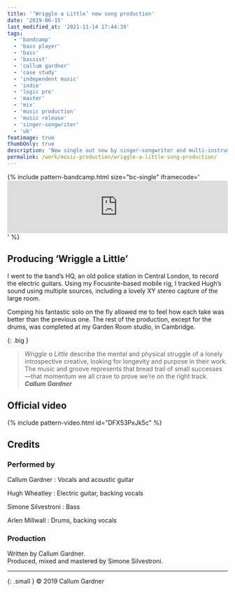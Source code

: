 ```yaml
---
title: '‘Wriggle a Little’ new song production'
date: '2019-06-15'
last_modified_at: '2021-11-14 17:44:39'
tags:
  - 'bandcamp'
  - 'bass player'
  - 'bass'
  - 'bassist'
  - 'callum gardner'
  - 'case study'
  - 'independent music'
  - 'indie'
  - 'logic pro'
  - 'master'
  - 'mix'
  - 'music production'
  - 'music release'
  - 'singer-songwriter'
  - 'uk'
featimage: true
thumbOnly: true
description: 'New single out now by singer-songwriter and multi-instrumentalist Callum Gardner, ‘Wriggle A Little’. Bass and full production by Minutes to Midnight.'
permalink: /work/music-production/wriggle-a-little-song-production/
---
```

{% include pattern-bandcamp.html size="bc-single" iframecode='<iframe style="border: 0; width: 100%; height: 120px;" src="https://bandcamp.com/EmbeddedPlayer/track=1398022832/size=large/bgcol=ffffff/linkcol=333333/tracklist=false/artwork=small/transparent=true/"><a href="https://callumgardner.bandcamp.com/track/wriggle-a-little">Wriggle a Little by Callum Gardner</a></iframe>' %}

## Producing ‘Wriggle a Little’

I went to the band’s HQ, an old police station in Central London, to record the electric guitars. Using my Focusrite-based mobile rig, I tracked Hugh’s sound using multiple sources, including a lovely XY stereo capture of the large room. 

Comping his fantastic solo on the fly allowed me to feel how each take was better than the previous one. The rest of the production, except for the drums, was completed at my Garden Room studio, in Cambridge.

{: .big }
> _Wriggle a Little_ describe the mental and physical struggle of a lonely introspective creative, looking for longevity and purpose in their work. The music and groove represents that bread trail of small successes—that momentum we all crave to prove we’re on the right track.
> <cite>**Callum Gardner**</cite>

## Official video

{% include pattern-video.html id="DFX53PxJk5c" %}

## Credits

### Performed by

Callum Gardner
: Vocals and acoustic guitar

Hugh Wheatley
: Electric guitar, backing vocals

Simone Silvestroni
: Bass

Arlen Millwall
: Drums, backing vocals

### Production

Written by Callum Gardner.  
Produced, mixed and mastered by Simone Silvestroni.

---

{: .small }
&copy; 2019 Callum Gardner